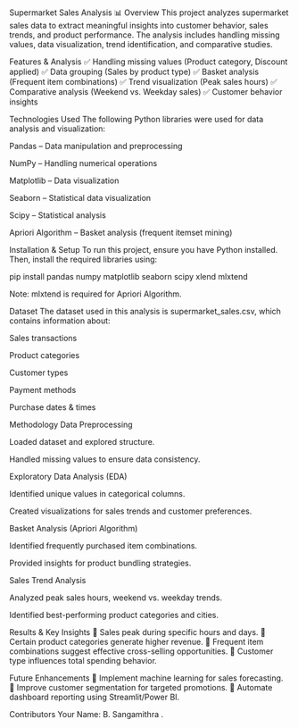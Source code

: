 Supermarket Sales Analysis 📊
Overview
This project analyzes supermarket sales data to extract meaningful insights into customer behavior, sales trends, and product performance. The analysis includes handling missing values, data visualization, trend identification, and comparative studies.

Features & Analysis
✅ Handling missing values (Product category, Discount applied)
✅ Data grouping (Sales by product type)
✅ Basket analysis (Frequent item combinations)
✅ Trend visualization (Peak sales hours)
✅ Comparative analysis (Weekend vs. Weekday sales)
✅ Customer behavior insights

Technologies Used
The following Python libraries were used for data analysis and visualization:

Pandas – Data manipulation and preprocessing

NumPy – Handling numerical operations

Matplotlib – Data visualization

Seaborn – Statistical data visualization

Scipy – Statistical analysis

Apriori Algorithm – Basket analysis (frequent itemset mining)

Installation & Setup
To run this project, ensure you have Python installed. Then, install the required libraries using:

pip install pandas numpy matplotlib seaborn scipy xlend mlxtend

Note: mlxtend is required for Apriori Algorithm.

Dataset
The dataset used in this analysis is supermarket_sales.csv, which contains information about:

Sales transactions

Product categories

Customer types

Payment methods

Purchase dates & times

Methodology
Data Preprocessing

Loaded dataset and explored structure.

Handled missing values to ensure data consistency.

Exploratory Data Analysis (EDA)

Identified unique values in categorical columns.

Created visualizations for sales trends and customer preferences.

Basket Analysis (Apriori Algorithm)

Identified frequently purchased item combinations.

Provided insights for product bundling strategies.

Sales Trend Analysis

Analyzed peak sales hours, weekend vs. weekday trends.

Identified best-performing product categories and cities.

Results & Key Insights
🔹 Sales peak during specific hours and days.
🔹 Certain product categories generate higher revenue.
🔹 Frequent item combinations suggest effective cross-selling opportunities.
🔹 Customer type influences total spending behavior.

Future Enhancements
🚀 Implement machine learning for sales forecasting.
🚀 Improve customer segmentation for targeted promotions.
🚀 Automate dashboard reporting using Streamlit/Power BI.

Contributors
Your Name: B. Sangamithra
.
